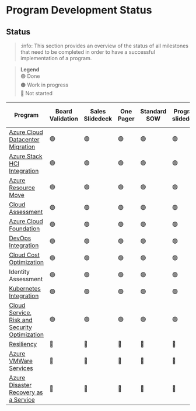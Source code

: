 # Program Development Status

## Status

>:info: This section provides an overview of the status of all milestones that need to be completed in order to have a successful implementation of a program.

> **Legend**\
> :green_circle: Done\
> :orange_circle: Work in progress\
> :red_circle: Not started

|Program|Board Validation|Sales Slidedeck|One Pager|Standard SOW|Program slidedeck|Docs Cegeka Basic|MVP|Sales Guides|
|---|---|---|---|---|---|---|---|---|
| [Azure Cloud Datacenter Migration](Azure%20Cloud%20Datacenter%20Migration/ProgramInformation.md)| :green_circle: |  :green_circle: |  :green_circle: |  :green_circle: |  :green_circle: |  :green_circle: |  :green_circle: | :green_circle: |
| [Azure Stack HCI Integration](Azure%20Stack%20HCI%20Integration/ProgramInformation.md)| :green_circle: |  :green_circle: |  :green_circle: |  :green_circle: |  :green_circle: |  :green_circle: |  :green_circle: | :green_circle: |
| [Azure Resource Move](Azure%20Resource%20Move/ProgramInformation.md)| :green_circle: |  :green_circle: |  :green_circle: |  :green_circle: |  :green_circle: |  :green_circle: |  :green_circle: | :green_circle: |
| [Cloud Assessment](Cloud%20Assessment/ProgramInformation.md)| :green_circle: |  :green_circle: |  :green_circle: |  :green_circle: |  :green_circle: |  :green_circle: |  :green_circle: | :green_circle: |
| [Azure Cloud Foundation](Azure%20Cloud%20Foundation/ProgramInformation.md)| :green_circle: |  :green_circle: |  :green_circle: |  :green_circle: |  :green_circle: |  :green_circle: |  :green_circle: | :green_circle: |
| [DevOps Integration](DevOps%20Integration/ProgramInformation.md)| :green_circle: |  :green_circle: |  :green_circle: |  :green_circle: |  :green_circle: |  :green_circle: |  :green_circle: | :green_circle: |
| [Cloud Cost Optimization](Cloud%20Cost%20Optimization/ProgramInformation.md)| :green_circle: |  :green_circle: |  :green_circle: |  :green_circle: |  :green_circle: |  :green_circle: |  :green_circle: | :green_circle: |
| Identity Assessment| :green_circle: |  :green_circle: |  :green_circle: |  :green_circle: |  :green_circle: |  :green_circle: |  :green_circle: | :green_circle: |
| [Kubernetes Integration](Kubernetes%20Integration/ProgramInformation.md)| :green_circle: |  :green_circle: |  :green_circle: |  :green_circle: |  :green_circle: |  :green_circle: |  :green_circle: | :green_circle: |
| [Cloud Service, Risk and Security Optimization](Cloud%20Service,%20Risk%20and%20Security%20Optimization/ProgramInformation.md)| :green_circle: |  :green_circle: |  :green_circle: |  :green_circle: |  :green_circle: |  :green_circle: |  :green_circle: | :green_circle: |
| [Resiliency](Resiliency/ProgramInformation.md)| :red_circle: |  :red_circle: |  :red_circle: |  :red_circle: |  :red_circle: |  :red_circle: |  :red_circle: | :red_circle: |
| [Azure VMWare Services](Azure%20VMWare%20Services/ProgramInformation.md)| :red_circle: |  :red_circle: |  :red_circle: |  :red_circle: |  :red_circle: |  :red_circle: |  :red_circle: | :red_circle: |
| [Azure Disaster Recovery as a Service](Azure%20Disaster%20Recovery%20as%20a%20Service/ProgramInformation.md)| :red_circle: |  :red_circle: |  :red_circle: |  :red_circle: |  :red_circle: |  :red_circle: |  :red_circle: | :red_circle: |

</div>

